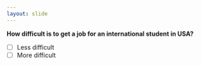 ```yaml
---
layout: slide
---
```

**How difficult is to get a job for an international student in USA?**
- [ ] Less difficult 
- [ ] More difficult
